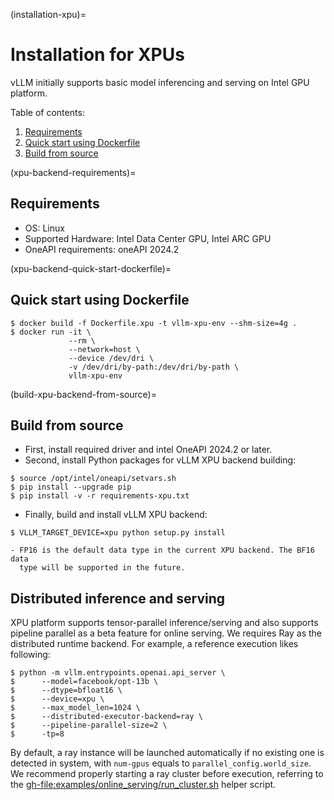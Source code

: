 (installation-xpu)=

# Installation for XPUs

vLLM initially supports basic model inferencing and serving on Intel GPU platform.

Table of contents:

1. [Requirements](#xpu-backend-requirements)
2. [Quick start using Dockerfile](#xpu-backend-quick-start-dockerfile)
3. [Build from source](#build-xpu-backend-from-source)

(xpu-backend-requirements)=

## Requirements

- OS: Linux
- Supported Hardware: Intel Data Center GPU, Intel ARC GPU
- OneAPI requirements: oneAPI 2024.2

(xpu-backend-quick-start-dockerfile)=

## Quick start using Dockerfile

```console
$ docker build -f Dockerfile.xpu -t vllm-xpu-env --shm-size=4g .
$ docker run -it \
             --rm \
             --network=host \
             --device /dev/dri \
             -v /dev/dri/by-path:/dev/dri/by-path \
             vllm-xpu-env
```

(build-xpu-backend-from-source)=

## Build from source

- First, install required driver and intel OneAPI 2024.2 or later.
- Second, install Python packages for vLLM XPU backend building:

```console
$ source /opt/intel/oneapi/setvars.sh
$ pip install --upgrade pip
$ pip install -v -r requirements-xpu.txt
```

- Finally, build and install vLLM XPU backend:

```console
$ VLLM_TARGET_DEVICE=xpu python setup.py install
```

```{note}
- FP16 is the default data type in the current XPU backend. The BF16 data
  type will be supported in the future.
```

## Distributed inference and serving

XPU platform supports tensor-parallel inference/serving and also supports pipeline parallel as a beta feature for online serving. We requires Ray as the distributed runtime backend. For example, a reference execution likes following:

```console
$ python -m vllm.entrypoints.openai.api_server \
$      --model=facebook/opt-13b \
$      --dtype=bfloat16 \
$      --device=xpu \
$      --max_model_len=1024 \
$      --distributed-executor-backend=ray \
$      --pipeline-parallel-size=2 \
$      -tp=8
```

By default, a ray instance will be launched automatically if no existing one is detected in system, with `num-gpus` equals to `parallel_config.world_size`. We recommend properly starting a ray cluster before execution, referring to the <gh-file:examples/online_serving/run_cluster.sh> helper script.
